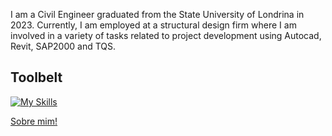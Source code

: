 I am a Civil Engineer graduated from the State University of Londrina in 2023. Currently, I am employed at a structural design firm where I am involved in a variety of tasks related to project development using Autocad, Revit, SAP2000 and TQS.

## Toolbelt
[![My Skills](https://skillicons.dev/icons?i=py,js,html,css,react,flask,mysql)](https://skillicons.dev)

[Sobre mim!](https://felipedieguez.github.io])
<!--
**FelipeDieguez/FelipeDieguez** is a ✨ _special_ ✨ repository because its `README.md` (this file) appears on your GitHub profile.

Here are some ideas to get you started:

- 🔭 I’m currently working on ...
- 🌱 I’m currently learning ...
- 👯 I’m looking to collaborate on ...
- 🤔 I’m looking for help with ...
- 💬 Ask me about ...
- 📫 How to reach me: ...
- 😄 Pronouns: ...
- ⚡ Fun fact: ...
-->
